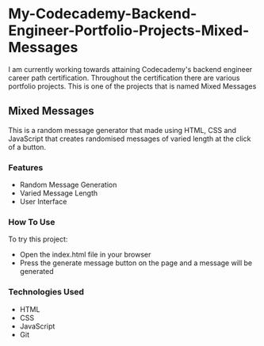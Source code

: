 # My-Codecademy-Backend-Engineer-Portfolio-Projects-Mixed-Messages
I am currently working towards attaining Codecademy's backend engineer career path certification. Throughout the certification there are various portfolio projects. This is one of the projects that is named Mixed Messages

## Mixed Messages
This is a random message generator that made using HTML, CSS and JavaScript that creates randomised messages of varied length at the click of a button.

### Features
- Random Message Generation
- Varied Message Length
- User Interface

### How To Use
To try this project:  
- Open the index.html file in your browser
- Press the generate message button on the page and a message will be generated

### Technologies Used
- HTML
- CSS
- JavaScript
- Git